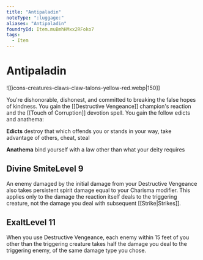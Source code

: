 ```yaml
---
title: "Antipaladin"
noteType: ":luggage:"
aliases: "Antipaladin"
foundryId: Item.muBmhHMxx2RFoko7
tags:
  - Item
---
```


# Antipaladin
![[icons-creatures-claws-claw-talons-yellow-red.webp|150]]

You're dishonorable, dishonest, and committed to breaking the false hopes of kindness. You gain the [[Destructive Vengeance]] champion's reaction and the [[Touch of Corruption]] devotion spell. You gain the follow edicts and anathema:

**Edicts** destroy that which offends you or stands in your way, take advantage of others, cheat, steal

**Anathema** bind yourself with a law other than what your deity requires

## Divine SmiteLevel 9

An enemy damaged by the initial damage from your Destructive Vengeance also takes persistent spirit damage equal to your Charisma modifier. This applies only to the damage the reaction itself deals to the triggering creature, not the damage you deal with subsequent [[Strike|Strikes]].

## ExaltLevel 11

When you use Destructive Vengeance, each enemy within 15 feet of you other than the triggering creature takes half the damage you deal to the triggering enemy, of the same damage type you chose.
